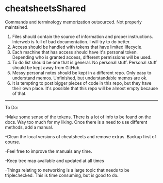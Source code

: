 # cheatsheetsShared
Commands and terminology memorization outsourced. Not properly maintained.

1) Files should contain the source of information and proper instructions. Interweb is full of bad documentation. I will try to do better.
2) Access should be handled with tokens that have limited lifecycle.
3) Each machine that has access should have it's personal token. Depending who is granted access, different permissions will be used.
4) To do list should be one that is general. No personal stuff. Personal stuff should be kept away from GitHub.
5) Messy personal notes should be kept in a different repo. Only easy to understand memos. Unfinished, but understandable memos are ok.
6) It is tempting to post bigger pieces of code in this repo, but they have their own place. It's possible that this repo will be almost empty because of that.

______
To Do:

-Make some sense of the tokens. There is a lot of info to be found on the docs. Way too much for my liking. Once there is a need to use different methods, add a manual.

-Clean the local versions of cheatsheets and remove extras. Backup first of course.

-Feel free to improve the manuals any time.

-Keep tree map available and updated at all times

-Things relating to networking is a large topic that needs to be triplechecked. This is time consuming, but is good to do.

